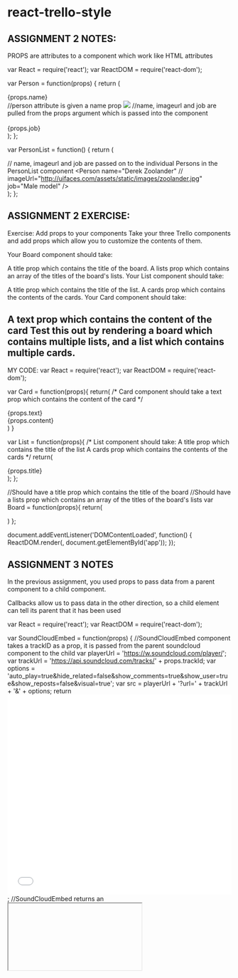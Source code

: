 # react-trello-style





ASSIGNMENT 2 NOTES:
-----------------------------------------------------------
PROPS are attributes to a component which work like HTML attributes




var React = require('react');
var ReactDOM = require('react-dom');

var Person = function(props) {
    return (
        <div className="person">
            <div className="person-name">{props.name}</div>                     //person attribute is given a name prop
            <img className="person-img" src={props.imageUrl} />                 //name, imageurl and job are pulled from the props argument which is passed into the component
            <div className="person-job">                                        
                {props.job}
            </div>
        </div>
    );
};

var PersonList = function() {
    return (
        <div className="person-list">                                                   // name, imageurl and job are passed on to the individual Persons in the PersonList component
            <Person name="Derek Zoolander"                                              //
                    imageUrl="http://uifaces.com/assets/static/images/zoolander.jpg"
                    job="Male model" />
            <Person name="Donald Knuth"
                    imageUrl="http://www-cs-faculty.stanford.edu/~uno/don.gif"
                    job="Clever chap" />
        </div>
    );
};




ASSIGNMENT 2 EXERCISE:
-------------------------------------------------------------
Exercise: Add props to your components
Take your three Trello components and add props which allow you to customize the contents of them.

Your Board component should take:

A title prop which contains the title of the board.
A lists prop which contains an array of the titles of the board's lists.
Your List component should take:

A title prop which contains the title of the list.
A cards prop which contains the contents of the cards.
Your Card component should take:

A text prop which contains the content of the card
Test this out by rendering a board which contains multiple lists, and a list which contains multiple cards.
-----------------------------
MY CODE:
var React = require('react');
var ReactDOM = require('react-dom');

var Card = function(props){
    return(
        /*
        Card component should take a text prop
        which contains the content of the card
        */
    <div className = "card">
    <div className = "card-content">{props.text}</div>
    <div className = "card-name">{props.content}</div>
    </div>
    )
}

var List = function(props){
    /*
    List component should take:
        A title prop which contains the title of the list
        A cards prop which contains the contents of the cards
    */
    return(
        <div className ="title">{props.title}
            <div className="list">
                <Card text="card text 1"
                    content="This is what the first card contains"/>
                <Card text="card text 2"
                    content="This is what the second card contains"/>
                <Card text="card text 3"
                    content="This is what the third card contains"/>
            </div>
        </div>
    );
};

//Should have a title prop which contains the title of the board
//Should have a lists prop which contains an array of the titles of the board's lists
var Board = function(props){
    return(
        <div className="board">
                <List title="List Title 1"/>
                <List title="List Title 2"/>
                <List title="List Title 3"/>
        </div>
        )
};

document.addEventListener('DOMContentLoaded', function() {
    ReactDOM.render(<Board/>, document.getElementById('app'));
});




ASSIGNMENT 3 NOTES
-------------------------------------------------------------------------------------
In the previous assignment, you used props to pass data from a parent component to a child component.

Callbacks allow us to pass data in the other direction, so a child element can tell its parent that it has been used



var React = require('react');
var ReactDOM = require('react-dom');

var SoundCloudEmbed = function(props) {                                                             //SoundCloudEmbed component takes a trackID as a prop, it is passed from the parent soundcloud component to the child
    var playerUrl = 'https://w.soundcloud.com/player/';
    var trackUrl = 'https://api.soundcloud.com/tracks/' + props.trackId;
    var options = 'auto_play=true&hide_related=false&show_comments=true&show_user=true&show_reposts=false&visual=true';
    var src = playerUrl + '?url=' + trackUrl + '&' + options;
    return <iframe width="100%" height="450" scrolling="no" frameborder="no" src={src}></iframe>;                           //SoundCloudEmbed returns an <iframe> which will embed a soundcloud song
};
                                                                                                                       
var Button = function(props) {                                                  //Button component renders the button element
    return <button onClick={props.onClick}>{props.text}</button>;               //onClick handler is set to be equal to props.onClick
};                                                                              //If the component is given a prop called onClick, then that will be called when the function is clicked

var Surprise = React.createClass({                                              //Surprise component: When the button is rendered,Surprise passesthis.onButtonClick as the OnClick prop          
    getInitialState: function() {                                               //When the button is clicked, the onButtonClicked method of Surprise will be called.    
        return {                                                                
            clicked: false
        };
    },
    onButtonClick: function() {                                                 //In the onButtonClick callback, the clicked state is changed to true
        this.setState({                                                         //This triggers a rerender, meaning that the SoundCloud embed component is now displayed
            clicked: true
        });
    },
    render: function() {
        return (
            <div>
                <Button onClick={this.onButtonClick} text="Ready to be amazed?" />
                {this.state.clicked ? <SoundCloudEmbed trackId="191075550" /> : null}
            </div>
        );
    }
});

document.addEventListener('DOMContentLoaded', function() {
    ReactDOM.render(<Surprise />, document.getElementById('app'));
});


ASSIGNMENT 3 EXERCISE:
-----------------------------------------------------------------
Add a form containing a text input to the bottom of your Trello List component.

When the input's onChange event is fired, it should call an onAddInputChanged callback passed via the List's props.

Add a submit button to the form next to the text input.

When the form is submitted, it should run event.preventDefault(), then call an onAddSubmit callback passed via the List's props.

Pass an onAddInputChanged and an onAddSubmit callback to your List components.

In the callbacks, print a logging message to the console to make sure your callbacks are working. You'll implement the actual card adding functionality in the next lesson.